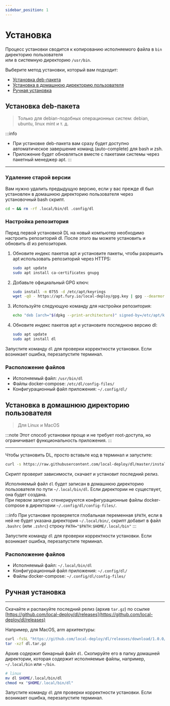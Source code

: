 ```yaml
---
sidebar_position: 1
---
```


# Установка

Процесс установки сводится к копированию исполняемого файла в `bin` директорию пользователя  
или в системную директорию `/usr/bin`.

Выберите метод установки, который вам подходит:

- [Установка deb-пакета](#установка-deb-пакета)
- [Установка в домашнюю директорию пользователя](#установка-в-домашнюю-директорию-пользователя)
- [Ручная установка](#ручная-установка)

## Установка deb-пакета

> Только для debian-подобных операционных систем: debian, ubuntu, linux mint и т. д.

:::info
- При установке deb-пакета вам сразу будет доступно автоматическое завершение команд (auto-complete) для bash и zsh.  
- Приложение будет обновляться вместе с пакетами системы через пакетный менеджер apt.
:::

---

### Удаление старой версии

Вам нужно удалить предыдущую версию, если у вас прежде dl был установлен в домашнюю директорию пользователя через
установочный bash скрипт.

```bash
cd ~ && rm -rf .local/bin/dl .config/dl
```

### Настройка репозитория

Перед первой установкой DL на новый компьютер необходимо настроить репозиторий dl. После этого вы можете установить и обновить dl из репозитория.

1. Обновите индекс пакетов apt и установите пакеты, чтобы разрешить apt использовать репозиторий через HTTPS:

    ```bash
    sudo apt update
    sudo apt install ca-certificates gnupg
    ```
2. Добавьте официальный GPG ключ:

    ```bash
    sudo install -m 0755 -d /etc/apt/keyrings
    wget -qO - https://apt.fury.io/local-deploy/gpg.key | gpg --dearmor | sudo tee /etc/apt/keyrings/dl.gpg > /dev/null
    ```
3. Используйте следующую команду для настройки репозитория:

    ```bash
    echo "deb [arch="$(dpkg --print-architecture)" signed-by=/etc/apt/keyrings/dl.gpg] https://apt.fury.io/local-deploy/ /" | sudo tee /etc/apt/sources.list.d/dl.list > /dev/null
    ```
4. Обновите индекс пакетов apt и установите последнюю версию dl:

    ```bash
    sudo apt update
    sudo apt install dl
    ```

Запустите команду `dl` для проверки корректности установки. Если возникает ошибка, перезапустите терминал.

### Расположение файлов

- Исполняемый файл: `/usr/bin/dl`
- Файлы docker-compose: `/etc/dl/config-files/`
- Конфигурационный файл приложения: `~/.config/dl/`

## Установка в домашнюю директорию пользователя

> Для Linux и MacOS

:::note
Этот способ установки проще и не требует root-доступа, но ограничивает функциональность приложения.
:::

---

Чтобы установить DL, просто вставьте код в терминал и запустите:

```bash
curl -s https://raw.githubusercontent.com/local-deploy/dl/master/install_dl.sh | bash
```

Скрипт проверит зависимости, скачает и установит последний релиз.

Исполняемый файл `dl` будет записан в домашнюю директорию пользователя по пути `~/.local/bin/dl`. Если директории не
существует, она будет создана.  
При первом запуске сгенерируются конфигурационные файлы docker-compose в директории `~/.config/dl/config-files/`.

:::info
При установке проверяется глобальная переменная `$PATH`, если в ней не будет указана директория `~/.local/bin/`, скрипт
добавит в файл `.bashrc` (или `.zshrc`) строку `PATH="$PATH:$HOME/.local/bin"`
:::

Запустите команду `dl` для проверки корректности установки. Если возникает ошибка, перезапустите терминал.

### Расположение файлов

- Исполняемый файл: `~/.local/bin/dl`
- Конфигурационный файл приложения: `~/.config/dl/`
- Файлы docker-compose: `~/.config/dl/config-files/`

## Ручная установка

---

Скачайте и распакуйте последний релиз (архив `tar.gz`) по
ссылке [https://github.com/local-deploy/dl/releases](https://github.com/local-deploy/dl/releases)

Например, для MacOS, arm архитектуры:

```bash
curl -fsSL "https://github.com/local-deploy/dl/releases/download/1.0.0/dl-1.0.0-darwin-arm64.tar.gz" -o "dl.tar.gz"
tar -xzf dl.tar.gz
```

Архив содержит бинарный файл `dl`. Скопируйте его в папку домашней директории, которая содержит исполняемые файлы,
например, `~/.local/bin` или `~/bin`.

```bash
# linux
mv dl $HOME/.local/bin/dl
chmod +x "$HOME/.local/bin/dl"
```

Запустите команду `dl` для проверки корректности установки. Если возникает ошибка, перезапустите терминал.
